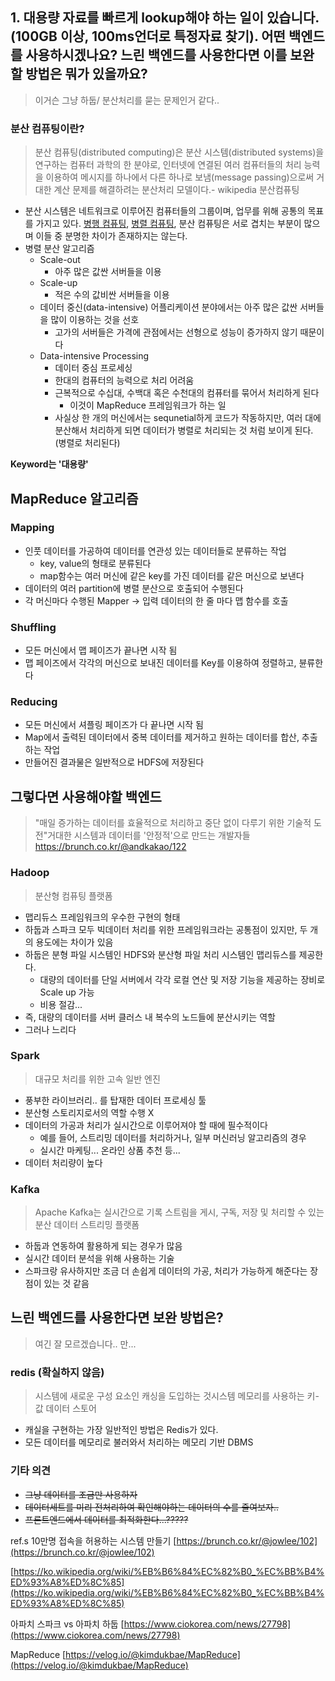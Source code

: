 ## **1. 대용량 자료를 빠르게 lookup해야 하는 일이 있습니다. (100GB 이상, 100ms언더로 특정자료 찾기). 어떤 백엔드를 사용하시겠나요? 느린 백엔드를 사용한다면 이를 보완할 방법은 뭐가 있을까요?**

> 이거슨 그냥 하둡/ 분산처리를 묻는 문제인거 같다..

### **분산 컴퓨팅이란?**

> 분산 컴퓨팅(distributed computing)은 분산 시스템(distributed systems)을 연구하는 컴퓨터 과학의 한 분야로, 인터넷에 연결된 여러 컴퓨터들의 처리 능력을 이용하여 메시지를 하나에서 다른 하나로 보냄(message passing)으로써 거대한 계산 문제를 해결하려는 분산처리 모델이다.- wikipedia 분산컴퓨팅

- 분산 시스템은 네트워크로 이루어진 컴퓨터들의 그룹이며, 업무를 위해 공통의 목표를 가지고 있다. [병행 컴퓨팅](https://ko.wikipedia.org/wiki/%EB%B3%91%ED%96%89_%EC%BB%B4%ED%93%A8%ED%8C%85), [병렬 컴퓨팅](https://ko.wikipedia.org/wiki/%EB%B3%91%EB%A0%AC_%EC%BB%B4%ED%93%A8%ED%8C%85), 분산 컴퓨팅은 서로 겹치는 부분이 많으며 이들 중 분명한 차이가 존재하지는 않는다.
- 병렬 분산 알고리즘
    - Scale-out
        - 아주 많은 값싼 서버들을 이용
    - Scale-up
        - 적은 수의 값비싼 서버들을 이용
    - 데이터 중신(data-intensive) 어플리케이션 분야에서는 아주 많은 값싼 서버들을 많이 이용하는 것을 선호
        - 고가의 서버들은 가격에 관점에서는 선형으로 성능이 증가하지 않기 때문이다
    - Data-intensive Processing
        - 데이터 중심 프로세싱
        - 한대의 컴퓨터의 능력으로 처리 어려움
        - 근복적으로 수십대, 수백대 혹은 수천대의 컴퓨터를 묶어서 처리하게 된다
            - 이것이 MapReduce 프레임워크가 하는 일
        - 사실상 한 개의 머신에서는 sequnetial하게 코드가 작동하지만, 여러 대에 분산해서 처리하게 되면
        데이터가 병렬로 처리되는 것 처럼 보이게 된다. (병렬로 처리된다)

**Keyword는 '대용량'**

## **MapReduce 알고리즘**

### **Mapping**

- 인풋 데이터를 가공하여 데이터를 연관성 있는 데이터들로 분류하는 작업
    - key, value의 형태로 분류된다
    - map함수는 여러 머신에 같은 key를 가진 데이터를 같은 머신으로 보낸다
- 데이터의 여러 partition에 병렬 분산으로 호출되어 수행된다
- 각 머신마다 수행된 Mapper -> 입력 데이터의 한 줄 마다 맵 함수를 호출

### **Shuffling**

- 모든 머신에서 맵 페이즈가 끝나면 시작 됨
- 맵 페이즈에서 각각의 머신으로 보내진 데이터를 Key를 이용하여 정렬하고, 뷴류한다

### **Reducing**

- 모든 머신에서 셔플링 페이즈가 다 끝나면 시작 됨
- Map에서 출력된 데이터에서 중복 데이터를 제거하고 원하는 데이터를 합산, 추출하는 작업
- 만들어진 결과물은 일반적으로 HDFS에 저장된다

## **그렇다면 사용해야할 백엔드**

> "매일 증가하는 데이터를 효율적으로 처리하고 중단 없이 다루기 위한 기술적 도전"거대한 시스템과 데이터를 '안정적'으로 만드는 개발자들 https://brunch.co.kr/@andkakao/122

### **Hadoop**

> 분산형 컴퓨팅 플랫폼

- 맵리듀스 프레임워크의 우수한 구현의 형태
- 하둡과 스파크 모두 빅데이터 처리를 위한 프레임워크라는 공통점이 있지만, 두 개의 용도에는 차이가 있음
- 하둡은 분형 파일 시스템인 HDFS와 분산형 파일 처리 시스템인 맵리듀스를 제공한다.
    - 대량의 데이터를 단일 서버에서 각각 로컬 연산 및 저장 기능을 제공하는 장비로 Scale up 가능
    - 비용 절감...
- 즉, 대량의 데이터를 서버 클러스 내 복수의 노드들에 분산시키는 역할
- 그러나 느리다

### **Spark**

> 대규모 처리를 위한 고속 일반 엔진

- 풍부한 라이브러리.. 를 탑재한 데이터 프로세싱 툴
- 분산형 스토리지로서의 역할 수행 X
- 데이터의 가공과 처리가 실시간으로 이루어져야 할 때에 필수적이다
    - 예를 들어, 스트리밍 데이터를 처리하거나, 일부 머신러닝 알고리즘의 경우
    - 실시간 마케팅... 온라인 상품 추천 등...
- 데이터 처리량이 높다

### **Kafka**

> Apache Kafka는 실시간으로 기록 스트림을 게시, 구독, 저장 및 처리할 수 있는 분산 데이터 스트리밍 플랫폼

- 하둡과 연동하여 활용하게 되는 경우가 많음
- 실시간 데이터 분석을 위해 사용하는 기술
- 스파크랑 유사하지만 조금 더 손쉽게 데이터의 가공, 처리가 가능하게 해준다는 장점이 있는 것 같음

## **느린 백엔드를 사용한다면 보완 방법은?**

> 여긴 잘 모르겠습니다.. 만...

### **redis (확실하지 않음)**

> 시스템에 새로운 구성 요소인 캐싱을 도입하는 것시스템 메모리를 사용하는 키-값 데이터 스토어

- 캐실을 구현하는 가장 일반적인 방법은 Redis가 있다.
- 모든 데이터를 메모리로 불러와서 처리하는 메모리 기반 DBMS

### **기타 의견**

- ~~그냥 데이터를 조금만 사용하자~~
- ~~데이터세트를 미리 전처리하여 확인해야하는 데이터의 수를 줄여보자..~~
- ~~프론트엔드에서 데이터를 최적화한다...?????~~

ref.s
10만명 접속을 허용하는 시스템 만들기  [https://brunch.co.kr/@jowlee/102](https://brunch.co.kr/@jowlee/102)

[https://ko.wikipedia.org/wiki/%EB%B6%84%EC%82%B0_%EC%BB%B4%ED%93%A8%ED%8C%85](https://ko.wikipedia.org/wiki/%EB%B6%84%EC%82%B0_%EC%BB%B4%ED%93%A8%ED%8C%85)

아파치 스파크 vs 아파치 하둡 [https://www.ciokorea.com/news/27798](https://www.ciokorea.com/news/27798)

MapReduce [https://velog.io/@kimdukbae/MapReduce](https://velog.io/@kimdukbae/MapReduce)